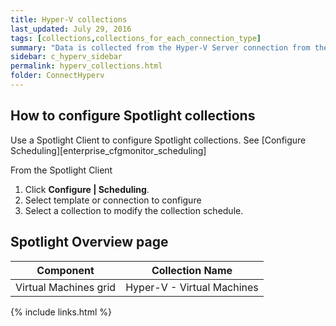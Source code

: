 ```yaml
---
title: Hyper-V collections
last_updated: July 29, 2016
tags: [collections,collections_for_each_connection_type]
summary: "Data is collected from the Hyper-V Server connection from the following Spotlight collections."
sidebar: c_hyperv_sidebar
permalink: hyperv_collections.html
folder: ConnectHyperv
---
```




## How to configure Spotlight collections

Use a Spotlight Client to configure Spotlight collections. See [Configure Scheduling][enterprise_cfgmonitor_scheduling]

From the Spotlight Client

1.  Click **Configure \| Scheduling**.
2.  Select template or connection to configure
3.  Select a collection to modify the collection schedule.


## Spotlight Overview page

Component | Collection Name
----------|----------------
Virtual Machines grid | Hyper-V - Virtual Machines


{% include links.html %}
